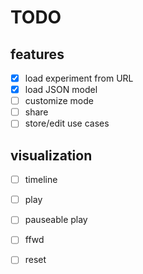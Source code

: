 # TODO

## features

- [x] load experiment from URL
- [x] load JSON model
- [ ] customize mode
- [ ] share
- [ ] store/edit use cases

## visualization

- [ ] timeline
- [ ] play
- [ ] pauseable play
- [ ] ffwd
- [ ] reset

